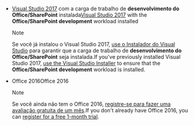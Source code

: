 - <span data-ttu-id="53fac-101">[Visual Studio 2017](https://www.visualstudio.com/vs/) com a carga de trabalho de **desenvolvimento do Office/SharePoint** instalada</span><span class="sxs-lookup"><span data-stu-id="53fac-101">[Visual Studio 2017](https://www.visualstudio.com/vs/) with the **Office/SharePoint development** workload installed</span></span>

    > [!NOTE]
    > <span data-ttu-id="53fac-102">Se você já instalou o Visual Studio 2017, [use o Instalador do Visual Studio](https://docs.microsoft.com/en-us/visualstudio/install/modify-visual-studio) para garantir que a carga de trabalho de **desenvolvimento do Office/SharePoint** seja instalada.</span><span class="sxs-lookup"><span data-stu-id="53fac-102">If you've previously installed Visual Studio 2017, [use the Visual Studio Installer](https://docs.microsoft.com/en-us/visualstudio/install/modify-visual-studio) to ensure that the **Office/SharePoint development** workload is installed.</span></span> 

- <span data-ttu-id="53fac-103">Office 2016</span><span class="sxs-lookup"><span data-stu-id="53fac-103">Office 2016</span></span> 
    
    > [!NOTE]
    > <span data-ttu-id="53fac-104">Se você ainda não tem o Office 2016, [registre-se para fazer uma avaliação gratuita de um mês](http://office.microsoft.com/en-us/try/?WT%2Eintid1=ODC%5FENUS%5FFX101785584%5FXT104056786).</span><span class="sxs-lookup"><span data-stu-id="53fac-104">If you don't already have Office 2016, you can [register for a free 1-month trial](http://office.microsoft.com/en-us/try/?WT%2Eintid1=ODC%5FENUS%5FFX101785584%5FXT104056786).</span></span>